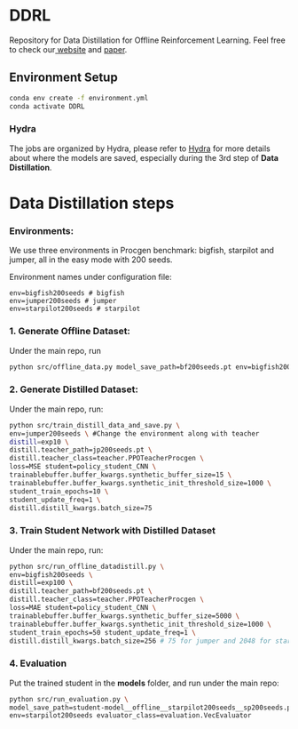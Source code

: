 # DDRL

Repository for Data Distillation for Offline Reinforcement Learning. Feel free to check our[ website](https://datasetdistillation4rl.github.io) and [paper](https://openreview.net/forum?id=yf11dMbvMV).

## Environment Setup

```bash
conda env create -f environment.yml
conda activate DDRL
```

### Hydra

The jobs are organized by Hydra, please refer to [Hydra](https://hydra.cc/docs/intro/) for more details about where the models are saved, especially during the 3rd step of **Data Distillation**.

# Data Distillation steps

### Environments:

We use three environments in Procgen benchmark: bigfish, starpilot and jumper, all in the easy mode with 200 seeds.

Environment names under configuration file:

```
env=bigfish200seeds # bigfish
env=jumper200seeds # jumper
env=starpilot200seeds # starpilot
```

### 1. Generate Offline Dataset:

Under the main repo, run

```bash
python src/offline_data.py model_save_path=bf200seeds.pt env=bigfish200seeds model_class=teacher.PPOTeacherProcgen
```

### 2. Generate Distilled Dataset:

Under the main repo, run:

```bash
python src/train_distill_data_and_save.py \
env=jumper200seeds \ #Change the environment along with teacher 
distill=exp10 \
distill.teacher_path=jp200seeds.pt \
distill.teacher_class=teacher.PPOTeacherProcgen \
loss=MSE student=policy_student_CNN \
trainablebuffer.buffer_kwargs.synthetic_buffer_size=15 \
trainablebuffer.buffer_kwargs.synthetic_init_threshold_size=1000 \
student_train_epochs=10 \
student_update_freq=1 \
distill.distill_kwargs.batch_size=75
```

### 3. Train Student Network with Distilled Dataset

Under the main repo, run:

```bash
python src/run_offline_datadistill.py \
env=bigfish200seeds \
distill=exp100 \
distill.teacher_path=bf200seeds.pt \
distill.teacher_class=teacher.PPOTeacherProcgen \
loss=MAE student=policy_student_CNN \
trainablebuffer.buffer_kwargs.synthetic_buffer_size=5000 \
trainablebuffer.buffer_kwargs.synthetic_init_threshold_size=1000 \
student_train_epochs=50 student_update_freq=1 \
distill.distill_kwargs.batch_size=256 # 75 for jumper and 2048 for starpilot
```

### 4. Evaluation

Put the trained student in the **models** folder, and run under the main repo:

```bash
python src/run_evaluation.py \
model_save_path=student-model__offline__starpilot200seeds__sp200seeds.pt__policy-student-CNN__CNN0__MAE__adam0__batch_buffer100__batch_trainablebuffer100__exp100.pt \
env=starpilot200seeds evaluator_class=evaluation.VecEvaluator
```
